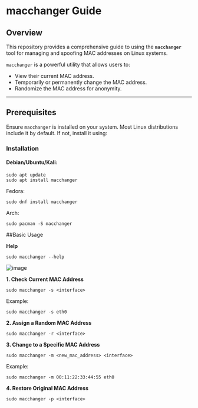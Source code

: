 # macchanger Guide

## Overview
This repository provides a comprehensive guide to using the **`macchanger`** tool for managing and spoofing MAC addresses on Linux systems. 

`macchanger` is a powerful utility that allows users to:
- View their current MAC address.
- Temporarily or permanently change the MAC address.
- Randomize the MAC address for anonymity.

---

## Prerequisites
Ensure `macchanger` is installed on your system. Most Linux distributions include it by default. If not, install it using:

### Installation
#### Debian/Ubuntu/Kali:

    sudo apt update
    sudo apt install macchanger
Fedora:

    sudo dnf install macchanger

Arch:

    sudo pacman -S macchanger

##Basic Usage

**Help**

    sudo macchanger --help
![image](https://github.com/user-attachments/assets/d8930468-567d-4ce1-acb5-12c09e88ce8a)
    
**1. Check Current MAC Address**

    sudo macchanger -s <interface>

Example:

    sudo macchanger -s eth0

**2. Assign a Random MAC Address**

    sudo macchanger -r <interface>

**3. Change to a Specific MAC Address**

    sudo macchanger -m <new_mac_address> <interface>

Example:

    sudo macchanger -m 00:11:22:33:44:55 eth0

**4. Restore Original MAC Address**

    sudo macchanger -p <interface>
